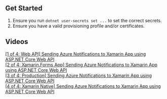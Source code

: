 ## Get Started
1. Ensure you run `dotnet user-secrets set ...` to set the correct secrets.
2. Ensure you have a valid provisioning profile and/or certificates.
## Videos
[[1 of 4: Web API] Sending Azure Notifications to Xamarin App using ASP.NET Core Web API](https://youtu.be/fRPWxheNufQ)  
[[2 of 4: Xamarin.Forms App] Sending Azure Notifications to Xamarin App using ASP.NET Core Web API](https://youtu.be/OTQ1tzGfZ0o)  
[[3 of 4: Production] Sending Azure Notifications to Xamarin App using ASP.NET Core Web API](https://youtu.be/jSqWYNiRcmU)  
[[4 of 4: Xamarin Native] Sending Azure Notifications to Xamarin App using ASP.NET Core Web API](https://youtu.be/PrQt8OJIgZA)
